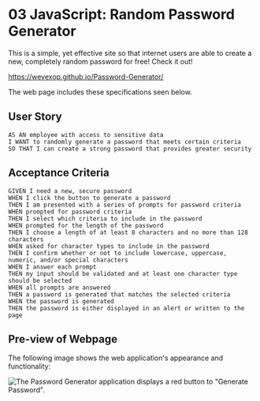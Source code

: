 # 03 JavaScript: Random Password Generator

This is a simple, yet effective site so that internet users are able to create a new, completely random password for free! Check it out! 

https://wevexop.github.io/Password-Generator/

The web page includes these specifications seen below.


## User Story

```
AS AN employee with access to sensitive data
I WANT to randomly generate a password that meets certain criteria
SO THAT I can create a strong password that provides greater security
```

## Acceptance Criteria

```
GIVEN I need a new, secure password
WHEN I click the button to generate a password
THEN I am presented with a series of prompts for password criteria
WHEN prompted for password criteria
THEN I select which criteria to include in the password
WHEN prompted for the length of the password
THEN I choose a length of at least 8 characters and no more than 128 characters
WHEN asked for character types to include in the password
THEN I confirm whether or not to include lowercase, uppercase, numeric, and/or special characters
WHEN I answer each prompt
THEN my input should be validated and at least one character type should be selected
WHEN all prompts are answered
THEN a password is generated that matches the selected criteria
WHEN the password is generated
THEN the password is either displayed in an alert or written to the page
```

## Pre-view of Webpage

The following image shows the web application's appearance and functionality:

![The Password Generator application displays a red button to "Generate Password".](./assets/webpagepreview.png)


